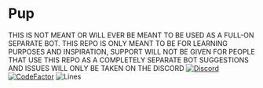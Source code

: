 # Pup
THIS IS NOT MEANT OR WILL EVER BE MEANT TO BE USED AS A FULL-ON SEPARATE BOT.
THIS REPO IS ONLY MEANT TO BE FOR LEARNING PURPOSES AND INSPIRATION, SUPPORT WILL NOT BE GIVEN FOR PEOPLE THAT USE THIS REPO AS A COMPLETELY SEPARATE BOT
SUGGESTIONS AND ISSUES WILL ONLY BE TAKEN ON THE DISCORD
[![Discord](https://discord.com/api/guilds/811354612547190794/widget.png)](https://discord.gg/Bsefgbaedz)
[![CodeFactor](https://www.codefactor.io/repository/github/saboooor/pup/badge/master)](https://www.codefactor.io/repository/github/saboooor/pup/overview/master)
![Lines](https://tokei.rs/b1/github/saboooor/pup)
